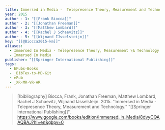 ```yaml
---
title: Immersed in Media -  Telepresence Theory, Measurement and Technology
year: 2015
author - 1: "[[Frank Biocca]]"
author - 2: "[[Jonathan Freeman]]"
author - 3: "[[Matthew Lombard]]"
author - 4: "[[Rachel J Schaevitz]]"
author - 5: "[[Wijnand IJsselsteijn]]"
key: "[[@Biocca2015-km]]"
aliases:
  - Immersed In Media - Telepresence Theory, Measurement \& Technology
  - Immersed In Media
publisher: "[[Springer International Publishing]]"
tags:
  - EPubs-Books
  - _BibTex-to-MD-Git
  - ePub
  - _XR-MR-VR-AR
---
```


> [!bibliography]
> Biocca, Frank, Jonathan Freeman, Matthew Lombard, Rachel J Schaevitz, Wijnand IJsselsteijn. 2015. “Immersed in Media -  Telepresence Theory, Measurement and Technology.” "[[Springer International Publishing]]". https://www.google.com/books/edition/Immersed_in_Media/8dvyCQAAQBAJ?hl=en&gbpv=0
